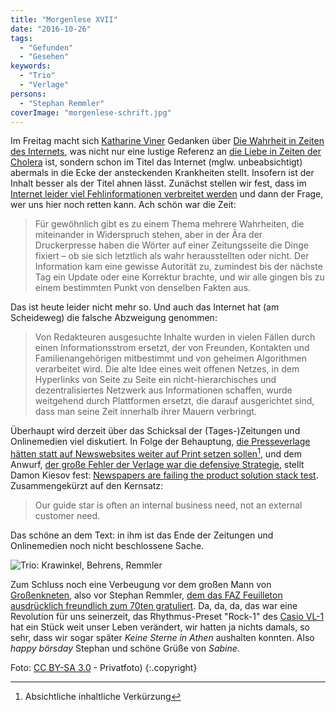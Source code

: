 ```yaml
---
title: "Morgenlese XVII"
date: "2016-10-26"
tags:
  - "Gefunden"
  - "Gesehen"
keywords:
  - "Trio"
  - "Verlage"
persons:
  - "Stephan Remmler"
coverImage: "morgenlese-schrift.jpg"
---
```


Im Freitag macht sich [Katharine Viner](https://de.wikipedia.org/wiki/Katharine_Viner "Wikipedia: Katharine Viner") Gedanken über [Die Wahrheit in Zeiten des Internets](https://www.freitag.de/autoren/the-guardian/die-wahrheit-in-zeiten-des-internets), was nicht nur eine lustige Referenz an [die Liebe in Zeiten der Cholera](https://de.wikipedia.org/wiki/Die_Liebe_in_den_Zeiten_der_Cholera) ist, sondern schon im Titel das Internet (mglw. unbeabsichtigt) abermals in die Ecke der ansteckenden Krankheiten stellt. Insofern ist der Inhalt besser als der Titel ahnen lässt. Zunächst stellen wir fest, dass im [Internet leider viel Fehlinformationen verbreitet werden](https://couchblog.de/blog/2016/09/30/augen-auf-dem-nachrichten-teilen-auf-facebook/ "Couchblog: Augen auf beim Nachrichten-Teilen auf Facebook") und dann der Frage, wer uns hier noch retten kann. Ach schön war die Zeit:

> Für gewöhnlich gibt es zu einem Thema mehrere Wahrheiten, die miteinander in Widerspruch stehen, aber in der Ära der Druckerpresse haben die Wörter auf einer Zeitungsseite die Dinge fixiert – ob sie sich letztlich als wahr herausstellten oder nicht. Der Information kam eine gewisse Autorität zu, zumindest bis der nächste Tag ein Update oder eine Korrektur brachte, und wir alle gingen bis zu einem bestimmten Punkt von denselben Fakten aus.

Das ist heute leider nicht mehr so. Und auch das Internet hat (am Scheideweg) die falsche Abzweigung genommen:

> Von Redakteuren ausgesuchte Inhalte wurden in vielen Fällen durch einen Informationsstrom ersetzt, der von Freunden, Kontakten und Familienangehörigen mitbestimmt und von geheimen Algorithmen verarbeitet wird. Die alte Idee eines weit offenen Netzes, in dem Hyperlinks von Seite zu Seite ein nicht-hierarchisches und dezentralisiertes Netzwerk aus Informationen schaffen, wurde weitgehend durch Plattformen ersetzt, die darauf ausgerichtet sind, dass man seine Zeit innerhalb ihrer Mauern verbringt.

Überhaupt wird derzeit über das Schicksal der (Tages-)Zeitungen und Onlinemedien viel diskutiert. In Folge der Behauptung, [die Presseverlage hätten statt auf Newswebsites weiter auf Print setzen sollen](http://www.politico.com/magazine/story/2016/10/newspapers-digital-first-214363 "Politico: What If the Newspaper Industry Made a Colossal Mistake?")[^1], und dem Anwurf, [der große Fehler der Verlage war die defensive Strategie](https://stevebuttry.wordpress.com/2016/10/18/the-newspaper-industrys-colossal-mistake-was-a-defensive-digital-strategy/), stellt Damon Kiesov fest: [Newspapers are failing the product solution stack test](https://medium.com/@dkiesow/newspapers-are-failing-the-product-solution-stack-test-e8362a0482ca#.93fzlyhqe). Zusammengekürzt auf den Kernsatz:

> Our guide star is often an internal business need, not an external customer need.

Das schöne an dem Text: in ihm ist das Ende der Zeitungen und Onlinemedien noch nicht beschlossene Sache.

![Trio: Krawinkel, Behrens, Remmler](/images/Trio19-1024x747.jpg)

Zum Schluss noch eine Verbeugung vor dem großen Mann von [Großenkneten](https://couchblog.de/wp-content/uploads/2016/10/trio_herz_lp.jpg "LP Cover"), also vor Stephan Remmler, [dem das FAZ Feuilleton ausdrücklich freundlich zum 70ten gratuliert](http://www.faz.net/aktuell/feuilleton/trio-saenger-stephan-remmler-wird-70-mit-da-da-da-zum-erfolg-14495907.html). Da, da, da, das war eine Revolution für uns seinerzeit, das Rhythmus-Preset "Rock-1" des [Casio VL-1](https://de.wikipedia.org/wiki/Casio_VL-1) hat ein Stück weit unser Leben verändert, wir hatten ja nichts damals, so sehr, dass wir sogar später _Keine Sterne in Athen_ aushalten konnten. Also _happy börsday_ Stephan und schöne Grüße von _Sabine_.

Foto: [CC BY-SA 3.0](http://creativecommons.org/licenses/by-sa/3.0/) - Privatfoto) {:.copyright}

[^1]: Absichtliche inhaltliche Verkürzung
